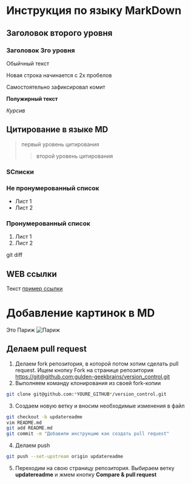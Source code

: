 # Инструкция по языку MarkDown

## Заголовок второго уровня
### Заголовок 3го уровня

Обыйчный текст

Новая строка начинается с 2х пробелов

Самостоятельно зафиксировал комит

**Полужирный текст**

*Курсив*

## Цитирование в языке MD
> первый уровень цитирования
>> второй уровень цитирования

### SСписки

### Не пронумерованный список

* Лист 1
* Лист 2 

### Пронумерованный список

1. Лист 1
2. Лист 2

git diff

## WEB ссылки
Текст [пример ссылки](http.example.com "Всплывающая подсказка")

# Добавление картинок в MD
Это Париж
![Париж](image.jpeg)

## Делаем pull request
1. Делаем fork репозитория, в которой потом хотим сделать pull request. Ищем кнопку Fork на странице репозитория <https://git@github.com:gulden-geekbrains/version_control.git>
2. Выполняем команду клонирования из своей fork-копии
```sh
git clone git@github.com:*YOURE_GITHUB*/version_control.git
```
3. Создаем новую ветку и вносим необходимые изменения в файл
```sh
git checkout -b updatereadme
vim README.md
git add README.md
git commit -m "Добавили инструкцию как создать pull request"
```
4. Делаем push  
```sh
git push --set-upstream origin updatereadme
```
5. Переходим на свою страницу репозитория. Выбираем ветку **updatereadme** и жмем кнопку **Compare & pull request**